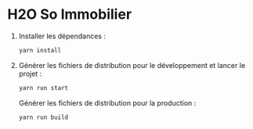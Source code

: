 # H2O So Immobilier

1. Installer les dépendances :

    ```sh
    yarn install
    ```

2. Générer les fichiers de distribution pour le développement et lancer le projet :

    ```sh
    yarn run start
    ```

    Générer les fichiers de distribution pour la production :

    ```sh
    yarn run build
    ```

